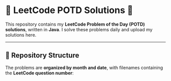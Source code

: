 # 📌 LeetCode POTD Solutions 🚀  

This repository contains my **LeetCode Problem of the Day (POTD) solutions**, written in **Java**. I solve these problems daily and upload my solutions here.  

---

## 📂 Repository Structure  
The problems are **organized by month and date**, with filenames containing the **LeetCode question number**:  

